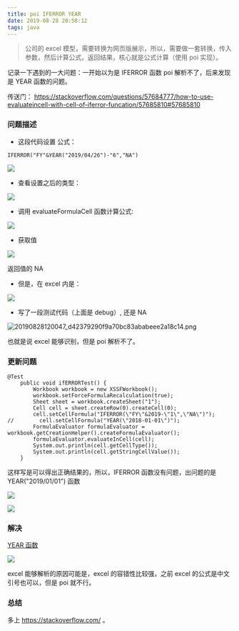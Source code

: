 ```yaml
---
title: poi IFERROR YEAR
date: 2019-08-28 20:58:12
tags: java
---
```



> 公司的 excel 模型，需要转换为网页版展示，所以，需要做一套转换，传入参数，然后计算公式，返回结果，核心就是公式计算（使用 poi 实现）。


记录一下遇到的一大问题：一开始以为是 IFERROR 函数 poi 解析不了，后来发现是 YEAR 函数的问题。



传送门： https://stackoverflow.com/questions/57684777/how-to-use-evaluateincell-with-cell-of-iferror-funcation/57685810#57685810


### 问题描述

- 这段代码设置 公式：

```
IFERROR("FY"&YEAR("2019/04/26")-"6","NA")
```

![](https://beer-1256523277.cos.ap-shanghai.myqcloud.com/20190828113208_82b49a984fb7a6213abcb4c183aafa39.png)

- 查看设置之后的类型：

![](https://beer-1256523277.cos.ap-shanghai.myqcloud.com/20190828113243_b39f5ffcd5cddeb4162f3a4a6c20275d.png)


<!--more-->

- 调用  evaluateFormulaCell 函数计算公式:

![](https://beer-1256523277.cos.ap-shanghai.myqcloud.com/20190828113310_1d72d232043b870e68c19b990d3e08b8.png)

- 获取值

![](https://beer-1256523277.cos.ap-shanghai.myqcloud.com/20190828113339_d4ea9aa8b92d19c067bccbbb615680cc.png)

返回值的 NA

- 但是，在 excel 内是：

![](https://beer-1256523277.cos.ap-shanghai.myqcloud.com/20190828113449_dc7deab23106a3a4fde16619683f29b7.png)

- 写了一段测试代码（上面是 debug）, 还是 NA

![20190828120047_d42379290f9a70bc83ababeee2a18c14.png](https://beer-1256523277.cos.ap-shanghai.myqcloud.com/20190828120047_d42379290f9a70bc83ababeee2a18c14.png)



也就是说 excel 能够识别，但是 poi 解析不了。


### 更新问题


```
@Test
    public void ifERRORTest() {
        Workbook workbook = new XSSFWorkbook();
        workbook.setForceFormulaRecalculation(true);
        Sheet sheet = workbook.createSheet("1");
        Cell cell = sheet.createRow(0).createCell(0);
        cell.setCellFormula("IFERROR(\"FY\"&2019-\"1\",\"NA\")");
//        cell.setCellFormula("YEAR(\"2018-01-01\")");
        FormulaEvaluator formulaEvaluator = workbook.getCreationHelper().createFormulaEvaluator();
        formulaEvaluator.evaluateInCell(cell);
        System.out.println(cell.getCellType());
        System.out.println(cell.getStringCellValue());
    }
```

这样写是可以得出正确结果的，所以，IFERROR 函数没有问题，出问题的是 YEAR("2019/01/01") 函数


![](https://beer-1256523277.cos.ap-shanghai.myqcloud.com/20190828134914_af8213215b06291fc10e542801cb16ef.png)


![](https://beer-1256523277.cos.ap-shanghai.myqcloud.com/20190828135138_5b8ef3bb17dc4dbf6d0644c0729a7d33.png)

### 解决

[YEAR 函数](https://support.office.com/en-us/article/year-function-c64f017a-1354-490d-981f-578e8ec8d3b9)

![](https://beer-1256523277.cos.ap-shanghai.myqcloud.com/20190828231234_84cf1bf330e98597c4750862203e25a3.png)


excel 能够解析的原因可能是，excel 的容错性比较强，之前 excel 的公式是中文引号也可以，但是 poi 就不行。

### 总结

多上  https://stackoverflow.com/ 。

